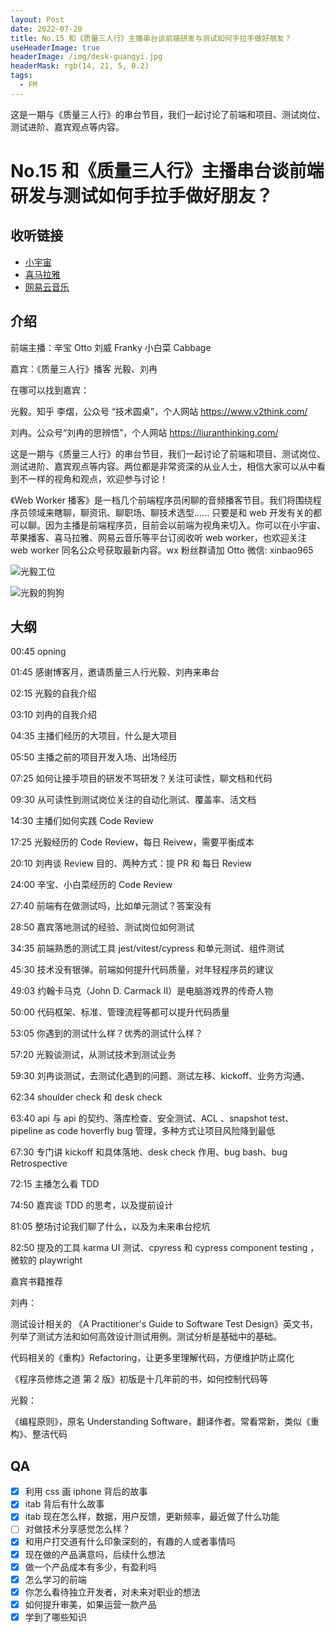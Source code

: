 ```yaml
---
layout: Post
date: 2022-07-20
title: No.15 和《质量三人行》主播串台谈前端研发与测试如何手拉手做好朋友？
useHeaderImage: true
headerImage: /img/desk-guangyi.jpg
headerMask: rgb(14, 21, 5, 0.2)
tags:
  - FM
---
```


这是一期与《质量三人行》的串台节目，我们一起讨论了前端和项目、测试岗位、测试进阶、嘉宾观点等内容。

<!-- more -->

# No.15 和《质量三人行》主播串台谈前端研发与测试如何手拉手做好朋友？

## 收听链接

- [小宇宙](https://www.xiaoyuzhoufm.com/episode/62d76455fa15142e17251d40)
- [喜马拉雅](https://www.ximalaya.com/sound/553720846)
- [网易云音乐](https://music.163.com/#/program?id=2508487759)

## 介绍

前端主播：辛宝 Otto 刘威 Franky 小白菜 Cabbage

嘉宾：《质量三人行》播客 光毅、刘冉

在哪可以找到嘉宾：

光毅。知乎 李熠，公众号 “技术圆桌”，个人网站 https://www.v2think.com/

刘冉。公众号“刘冉的思辨悟”，个人网站 https://liuranthinking.com/

这是一期与《质量三人行》的串台节目，我们一起讨论了前端和项目、测试岗位、测试进阶、嘉宾观点等内容。两位都是非常资深的从业人士，相信大家可以从中看到不一样的视角和观点，欢迎参与讨论！

《Web Worker 播客》是一档几个前端程序员闲聊的音频播客节目。我们将围绕程序员领域来瞎聊，聊资讯、聊职场、聊技术选型...... 只要是和 web 开发有关的都可以聊。因为主播是前端程序员，目前会以前端为视角来切入。你可以在小宇宙、苹果播客、喜马拉雅、网易云音乐等平台订阅收听 web worker，也欢迎关注 web worker 同名公众号获取最新内容。wx 粉丝群请加 Otto 微信: xinbao965

![光毅工位](/img/desk-guangyi.jpg)

![光毅的狗狗](/img/15-dog.jpg)

## 大纲

00:45 opning

01:45 感谢博客月，邀请质量三人行光毅、刘冉来串台

02:15 光毅的自我介绍

03:10 刘冉的自我介绍

04:35 主播们经历的大项目，什么是大项目

05:50 主播之前的项目开发入场、出场经历

07:25 如何让接手项目的研发不骂研发？关注可读性，聊文档和代码

09:30 从可读性到测试岗位关注的自动化测试、覆盖率、活文档

14:30 主播们如何实践 Code Review

17:25 光毅经历的 Code Review，每日 Reivew，需要平衡成本

20:10 刘冉谈 Review 目的、两种方式：提 PR 和 每日 Review

24:00 辛宝、小白菜经历的 Code Review

27:40 前端有在做测试吗，比如单元测试？答案没有

28:50 嘉宾落地测试的经验、测试岗位如何测试

34:35 前端熟悉的测试工具 jest/vitest/cypress 和单元测试、组件测试

45:30 技术没有银弹。前端如何提升代码质量，对年轻程序员的建议

49:03 约翰卡马克（John D. Carmack II）是电脑游戏界的传奇人物

50:00 代码框架、标准、管理流程等都可以提升代码质量

53:05 你遇到的测试什么样？优秀的测试什么样？

57:20 光毅谈测试，从测试技术到测试业务

59:30 刘冉谈测试，去测试化遇到的问题、测试左移、kickoff、业务方沟通、

62:34 shoulder check 和 desk check

63:40 api 与 api 的契约、落库检查、安全测试、ACL 、snapshot test、 pipeline as code hoverfly bug 管理，多种方式让项目风险降到最低

67:30 专门讲 kickoff 和具体落地、desk check 作用、bug bash、bug Retrospective

72:15 主播怎么看 TDD

74:50 嘉宾谈 TDD 的思考，以及提前设计

81:05 整场讨论我们聊了什么，以及为未来串台挖坑

82:50 提及的工具 karma UI 测试、cpyress 和 cypress component testing ，微软的 playwright

嘉宾书籍推荐

刘冉：

测试设计相关的 《A Practitioner's Guide to Software Test Design》英文书，列举了测试方法和如何高效设计测试用例。测试分析是基础中的基础。

代码相关的《重构》Refactoring，让更多里理解代码，方便维护防止腐化

《程序员修炼之道 第 2 版》初版是十几年前的书，如何控制代码等

光毅：

《编程原则》，原名 Understanding Software，翻译作者。常看常新，类似《重构》、整洁代码

## QA

- [x] 利用 css 画 iphone 背后的故事
- [x] itab 背后有什么故事
- [x] itab 现在怎么样，数据，用户反馈，更新频率，最近做了什么功能
- [ ] 对做技术分享感觉怎么样？
- [x] 和用户打交道有什么印象深刻的，有趣的人或者事情吗
- [x] 现在做的产品满意吗，后续什么想法
- [x] 做一个产品成本有多少，有盈利吗
- [x] 怎么学习的前端
- [x] 你怎么看待独立开发者，对未来对职业的想法
- [x] 如何提升审美，如果运营一款产品
- [x] 学到了哪些知识
